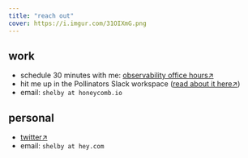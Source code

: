 ```yaml
---
title: "reach out"
cover: https://i.imgur.com/31OIXmG.png
---
```


## work

- schedule 30 minutes with me: <a href="https://calendly.com/shelbyspees/30min/" target="_blank">observability office hours↗️</a>
- hit me up in the Pollinators Slack workspace (<a href="https://www.honeycomb.io/blog/spread-the-love-appreciating-our-pollinators-community/" target="_blank">read about it here↗️</a>)
- email: `shelby at honeycomb.io`

## personal

- <a href="https://twitter.com/shelbyspees/" target="_blank">twitter↗️</a>
- email: `shelby at hey.com`
